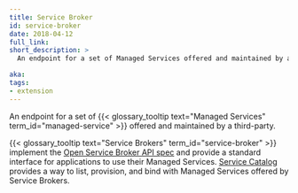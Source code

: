 ```yaml
---
title: Service Broker
id: service-broker
date: 2018-04-12
full_link: 
short_description: >
  An endpoint for a set of Managed Services offered and maintained by a third-party.

aka: 
tags:
- extension
---
```

 An endpoint for a set of {{< glossary_tooltip text="Managed Services" term_id="managed-service" >}} offered and maintained by a third-party.

<!--more--> 

{{< glossary_tooltip text="Service Brokers" term_id="service-broker" >}} implement the
[Open Service Broker API spec](https://github.com/openservicebrokerapi/servicebroker/blob/v2.13/spec.md)
and provide a standard interface for applications to use their Managed Services.
[Service Catalog](/docs/concepts/extend-kubernetes/service-catalog/) provides a way to
list, provision, and bind with Managed Services offered by Service Brokers.


